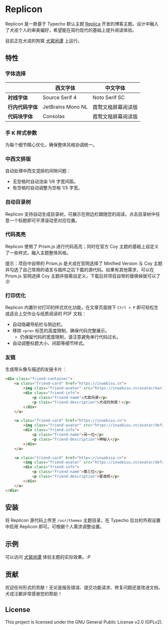 # Replicon
Replicon 是一款基于 Typecho 默认主题 [Replica](https://github.com/typecho/typecho/tree/master/usr/themes/default) 开发的博客主题。设计中融入了犬戎个人的审美偏好，希望能在简约现代的基础上提升阅读体验。

目前正在犬戎的狗窝 [犬窝闲谭](https://inuebisu.cn) 上运行。

## 特性
### 字体选择

<table>
  <thead>
    <tr>
      <th></th>
      <th>西文字体</th>
      <th>中文字体</th>
    </tr>
  </thead>
  <tbody>
    <tr>
      <td><b>衬线字体</b></td>
      <td>Source Serif 4</td>
      <td>Noto Serif SC</td>
    </tr>
    <tr>
      <td><b>行内代码字体</b></td>
      <td>JetBrains Mono NL</td>
      <td>霞鹜文楷屏幕阅读版</td>
    </tr>
    <tr>
      <td><b>代码块字体</b></td>
      <td>Consolas</td>
      <td>霞鹜文楷屏幕阅读版</td>
    </tr>
  </tbody>
</table>

### 手 K 样式参数

为每个细节精心优化，确保整体风格协调统一。

### 中西文排版
自动处理中西文混排的间隙问题：
- 无空格时自动渲染 1/6 字宽间距。
- 有空格时自动调整为空格 1/5 字宽。

### 自动目录树
Replicon 支持自动生成目录树，可展示在侧边栏跟随您的阅读。点击目录树中任意一个标题即可平滑滚动至对应位置。

### 代码高亮
Replicon 使用了 Prism.js 进行代码高亮；同时在官方 Coy 主题的基础上自定义了一些样式，融入主题整体风格。

提示：项目中自带的 Prism.js 是犬戎在官网选择了 Minified Version 与 Coy 主题并勾选了自己常用的语言与插件之后下载的源代码。如果有其他需求，可以在 Prism.js 官网选择 Coy 主题并按需自定义，下载后将项目自带的替换掉就可以了 :D

### 打印优化
Replicon 内置针对打印的样式优化功能，在文章页面按下 `Ctrl + P` 即可轻松生成适合上交作业与纸质阅读的 PDF 文档：
- 自动隐藏导航栏与侧边栏。
- 移除 `<pre>` 标签的高度限制，确保代码完整展示。
  - 仍保留代码的宽度限制，请注意避免单行代码过长。
- 自动调整标题大小、间距等细节样式。

### 友链
生成带头像与描述的友链卡片：
```html
<div class="friend-container">
    <a class="friend-card" href="https://inuebisu.cn">
        <img class="friend-avatar" src="https://inuebisu.cn/avatar/kari_512.png" alt="犬窝闲谭">
        <div class="friend-info">
            <p class="friend-name">犬窝闲谭</p>
            <p class="friend-description">犬戎的狗窝！</p>
        </div>
    </a>

    <a class="friend-card" href="https://inuebisu.cn">
        <img class="friend-avatar" src="https://inuebisu.cn/avatar/default_avatar.png" alt="另一位">
        <div class="friend-info">
            <p class="friend-name">另一位</p>
            <p class="friend-description">神秘人</p>
        </div>
    </a>

    <a class="friend-card" href="https://inuebisu.cn">
        <img class="friend-avatar" src="https://inuebisu.cn/avatar/default_avatar.png" alt="第三位">
        <div class="friend-info">
            <p class="friend-name">第三位</p>
            <p class="friend-description">是谁呢</p>
        </div>
    </a>
</div>
```

## 安装
将 Replicon 源代码上传至 `/usr/themes` 主题目录，在 Typecho 后台的外观设置中启用 Replicon 即可。可根据个人需求调整设置。

## 示例
可以访问 [犬窝闲谭](https://inuebisu.cn) 体验主题的实际效果。:P

## 贡献
欢迎任何形式的贡献！无论是报告错误、提交功能请求、修复问题还是改进文档，犬戎汪都非常感谢您的帮助！

## License
This project is licensed under the GNU General Public License v2.0 (GPLv2).
